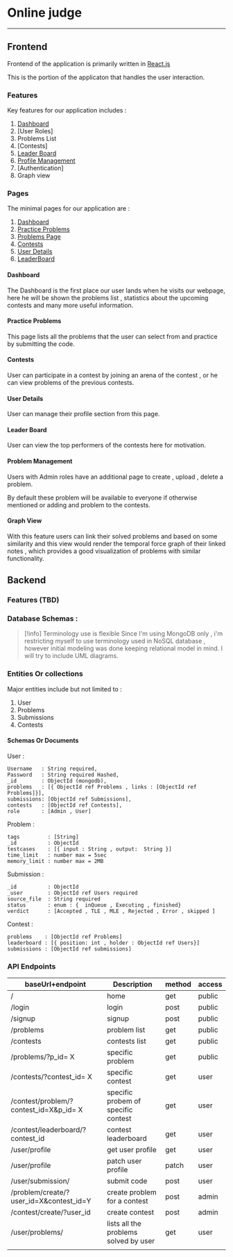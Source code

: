 # Online judge 

---

## Frontend
Frontend of the application is primarily written in [React.js](https://react.dev/)

This is the portion of the applicaton that handles the user interaction. 

### Features
Key features for our application includes :
1. [Dashboard](#Dashboard) 
2. [User Roles]
3. Problems List
4. [Contests]
5. [Leader Board](#Leader%20Board)
6. [Profile Management](#User%20Details)
7. [Authentication] 
8. Graph view

### Pages 

The minimal pages for our application are :
1. [Dashboard](#Dashboard)
2. [Practice Problems](#Practice%20Problems)
4. [Problems Page](#Practice%20Problems)
5. [Contests ](#Contests)
5. [User Details](#User%20Details)
6. [LeaderBoard ](#Leader%20Board)

#### Dashboard 
The Dashboard is the first place our user lands when he visits our webpage,
here he will be shown the problems list , statistics about the upcoming contests and many more useful information. 

#### Practice Problems 

This page lists all the problems that the user can select from and practice by submitting the code. 

#### Contests 
User can participate in a contest by joining an arena of the contest , or he can view problems of the previous contests.

#### User Details 
User can manage their profile section from this page. 

#### Leader Board 
User can view the top performers of the contests here for motivation.

#### Problem Management 
Users with Admin roles have an additional page to create , upload , delete a problem.

By default these problem will be available to everyone if otherwise mentioned
or adding and problem to the contests.
#### Graph View
With this feature users can link their solved problems and based on some similarity and this view would render the temporal force graph of their linked notes , which provides a good visualization of problems with similar functionality.

## Backend 

### Features (TBD)

### Database Schemas :
> [!info] Terminology use is flexible
  Since I'm using MongoDB only , i'm restricting myself to  use terminology used in NoSQL     database , however initial modeling was done keeping relational model in mind. I will try to include UML diagrams.

### Entities Or collections
Major entities include but not limited to : 
1. User
2. Problems
3. Submissions
4. Contests
#### Schemas Or Documents

User  : 

```
Username   : String required,
Password   : String required Hashed,
_id        : ObjectId (mongodb),
problems   : [{ ObjectId ref Problems , links : [ObjectId ref Problems]}],
submissions: [ObjectId ref Submissions],
contests   : [ObjectId ref Contests],
role       : [Admin , User]
```

 Problem : 

```
tags         : [String]  
_id          : ObjectId
testcases    : [{ input : String , output:  String }]
time_limit   : number max = 5sec
memory_limit : number max = 2MB
```
 
 
Submission : 

```
_id          : ObjectId
_user        : ObjectId ref Users required
source_file  : String required
status       : enum : {  inQueue , Executing , finished}
verdict      : [Accepted , TLE , MLE , Rejected , Error , skipped ]
```

Contest : 
```
problems    : [ObjectId ref Problems]
leaderboard : [{ position: int , holder : ObjectId ref Users}]
submissions : [ObjectId ref submissions]
```


### API Endpoints 
| baseUrl+endpoint                        | Description                           | method | access |
| --------------------------------------- | ------------------------------------- | ------ | ------ |
| /                                       | home                                  | get    | public |
| /login                                  | login                                 | post   | public |
| /signup                                 | signup                                | post   | public |
| /problems                               | problem list                          | get    | public |
| /contests                               | contests list                         | get    | public |
| /problems/?p_id= X                      | specific problem                      | get    | public |
| /contests/?contest_id= X                | specific contest                      | get    | user   |
| /contest/problem/?contest_id=X&p_id= X  | specific probem of specific contest   | get    | user   |
| /contest/leaderboard/?contest_id        | contest leaderboard                   | get    | user   |
| /user/profile                           | get user profile                      | get    | user   |
| /user/profile                           | patch user profile                    | patch  | user   |
| /user/submission/                       | submit code                           | post   | user   |
| /problem/create/?user_id=X&contest_id=Y | create problem for a contest          | post   | admin  |
| /contest/create/?user_id                | create contest                        | post   | admin  |
| /user/problems/                         | lists all the problems solved by user | get    | user   |
|                                         |                                       |        |        |
